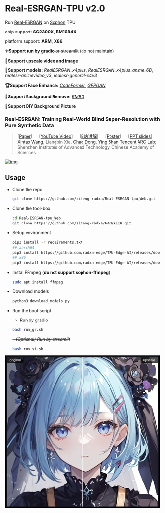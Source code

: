 # Real-ESRGAN-TPU v2.0

Run [Real-ESRGAN](https://github.com/xinntao/Real-ESRGAN) on [Sophon](https://www.sophon.ai/) TPU

chip support: **SG2300X**, **BM1684X**

platform support: **ARM**, **X86** 
 
**✨Support run by gradio** ~~or streamlit~~ (do not maintain)

**🌟Support upscale video and image**

**🌠Support models:** *RealESRGAN_x4plus*, *RealESRGAN_x4plus_anime_6B*, *realesr-animevideo_v3*, *realesr-general-x4v3* 

**🏆Support Face Enhance:** *[CodeFormer](https://github.com/sczhou/CodeFormer)*, *[GFPGAN](https://github.com/TencentARC/GFPGAN)*

**🌟Support Background Remove:** *[RMBG](https://github.com/chenxwh/cog-RMBG)*

**🌠Support DIY Background Picture**

### Real-ESRGAN: Training Real-World Blind Super-Resolution with Pure Synthetic Data

> [[Paper](https://arxiv.org/abs/2107.10833)]   [[YouTube Video](https://www.youtube.com/watch?v=fxHWoDSSvSc)]   [[B站讲解](https://www.bilibili.com/video/BV1H34y1m7sS/)]   [[Poster](https://xinntao.github.io/projects/RealESRGAN_src/RealESRGAN_poster.pdf)]   [[PPT slides](https://docs.google.com/presentation/d/1QtW6Iy8rm8rGLsJ0Ldti6kP-7Qyzy6XL/edit?usp=sharing&ouid=109799856763657548160&rtpof=true&sd=true)]
> [Xintao Wang](https://xinntao.github.io/), Liangbin Xie, [Chao Dong](https://scholar.google.com.hk/citations?user=OSDCB0UAAAAJ), [Ying Shan](https://scholar.google.com/citations?user=4oXBp9UAAAAJ&hl=en)
> [Tencent ARC Lab](https://arc.tencent.com/en/ai-demos/imgRestore); Shenzhen Institutes of Advanced Technology, Chinese Academy of Sciences

[![img](https://github.com/xinntao/Real-ESRGAN/raw/master/assets/teaser.jpg)](https://github.com/xinntao/Real-ESRGAN/blob/master/assets/teaser.jpg)



## Usage

- Clone the repo

  ```bash
  git clone https://github.com/zifeng-radxa/Real-ESRGAN-tpu_Web.git
  ```
- Clone the tool-box
  ```bash
  cd Real-ESRGAN-tpu_Web
  git clone https://github.com/zifeng-radxa/FACEXLIB.git
  ```

- Setup environment
  ```bash
  pip3 install -r requirements.txt
  ## aarch64
  pip3 install https://github.com/radxa-edge/TPU-Edge-AI/releases/download/v0.1.0/tpu_perf-1.2.31-py3-none-manylinux2014_aarch64.whl
  ## x86
  pip3 install https://github.com/radxa-edge/TPU-Edge-AI/releases/download/v0.1.0/tpu_perf-1.2.31-py3-none-manylinux2014_x86_64.whl
  ```
- Instal FFmpeg (**do not support sophon-ffmpeg**)
  ```bash
  sudo apt install ffmpeg
  ```
- Download models
  ```bash
  python3 download_models.py
  ```
- Run the boot script
  - Run by gradio
  ```bash
  bash run_gr.sh
  ```
  ~~- *(Optional) Run by streamlit*~~
  ```bash
  bash run_st.sh
  ```
![upscale_comparison](./asset/upscale_comparison.png)
